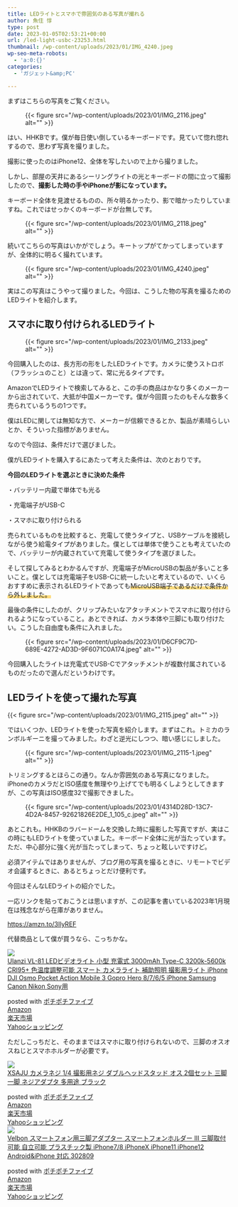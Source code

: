 ```yaml
---
title: LEDライトとスマホで雰囲気のある写真が撮れる
author: 魚住 惇
type: post
date: 2023-01-05T02:53:21+00:00
url: /led-light-usbc-23253.html
thumbnail: /wp-content/uploads/2023/01/IMG_4240.jpeg
wp-seo-meta-robots:
  - 'a:0:{}'
categories:
  - 'ガジェット&amp;PC'

---
```

 

まずはこちらの写真をご覧ください。
<figure class="wp-block-image">

{{< figure src="/wp-content/uploads/2023/01/IMG_2116.jpeg" alt="" >}} </figure> 

はい、HHKBです。僕が毎日使い倒しているキーボードです。見ていて惚れ惚れするので、思わず写真を撮りました。

撮影に使ったのはiPhone12、全体を写したいので上から撮りました。

しかし、部屋の天井にあるシーリングライトの光とキーボードの間に立って撮影したので、**撮影した時の手やiPhoneが影になっています。**

キーボード全体を見渡せるものの、所々明るかったり、影で暗かったりしていますね。これではせっかくのキーボードが台無しです。
<figure class="wp-block-image">

{{< figure src="/wp-content/uploads/2023/01/IMG_2118.jpeg" alt="" >}} </figure> 

続いてこちらの写真はいかがでしょう。キートップがてかってしまっていますが、全体的に明るく撮れています。
<figure class="wp-block-image">

{{< figure src="/wp-content/uploads/2023/01/IMG_4240.jpeg" alt="" >}} </figure> 

実はこの写真はこうやって撮りました。今回は、こうした物の写真を撮るためのLEDライトを紹介します。

## スマホに取り付けられるLEDライト
<figure class="wp-block-image">

{{< figure src="/wp-content/uploads/2023/01/IMG_2133.jpeg" alt="" >}} </figure> 

今回購入したのは、長方形の形をしたLEDライトです。カメラに使うストロボ（フラッシュのこと）とは違って、常に光るタイプです。

AmazonでLEDライトで検索してみると、この手の商品はかなり多くのメーカーから出されていて、大抵が中国メーカーです。僕が今回買ったのもそんな数多く売られているうちの1つです。

僕はLEDに関しては無知な方で、メーカーが信頼できるとか、製品が素晴らしいとか、そういった指標がありません。

なので今回は、条件だけで選びました。

僕がLEDライトを購入するにあたって考えた条件は、次のとおりです。

<div class="wp-block-snow-monkey-blocks-alert smb-alert">
  <div class="smb-alert__title">
    <i class="fa-solid fa-exclamation-circle"></i><strong>今回のLEDライトを選ぶときに決めた条件</strong>
  </div>
  <div class="smb-alert__body">
    <p>
      ・バッテリー内蔵で単体でも光る
    </p>
    <p>
      ・充電端子がUSB-C
    </p>
    <p>
      ・スマホに取り付けられる
    </p>
  </div>
</div>

売られているものを比較すると、充電して使うタイプと、USBケーブルを接続しながら使う給電タイプがありました。僕としては単体で使うことも考えていたので、バッテリーが内蔵されていて充電して使うタイプを選びました。

そして探してみるとわかるんですが、充電端子がMicroUSBの製品が多いこと多いこと。僕としては充電端子をUSB-Cに統一したいと考えているので、いくらおすすめに表示されるLEDライトであっても<span style="background-image: linear-gradient(transparent 60%, rgba(252, 185, 0, 0.5) 60%)" class="sme-highlighter">MicroUSB端子であるだけで条件から外しました。</span>

最後の条件にしたのが、クリップみたいなアタッチメントでスマホに取り付けられるようになっていること。あとできれば、カメラ本体や三脚にも取り付けたい。こうした自由度も条件に入れました。
<figure class="wp-block-image">

{{< figure src="/wp-content/uploads/2023/01/D6CF9C7D-689E-4272-AD3D-9F6071C0A174.jpeg" alt="" >}} </figure> 

今回購入したライトは充電式でUSB-Cでアタッチメントが複数付属されているものだったので選んだというわけです。

## LEDライトを使って撮れた写真

{{< figure src="/wp-content/uploads/2023/01/IMG_2115.jpeg" alt="" >}} 

ではいくつか、LEDライトを使った写真を紹介します。まずはこれ。トミカのランボルギーニを撮ってみました。わざと逆光にしつつ、暗い感じにしました。
<figure class="wp-block-image">

{{< figure src="/wp-content/uploads/2023/01/IMG_2115-1.jpeg" alt="" >}} </figure> 

トリミングするとほらこの通り。なんか雰囲気のある写真になりました。iPhoneのカメラだとISO感度を無理やり上げてでも明るくしようとしてきますが、この写真はISO感度32で撮影できました。
<figure class="wp-block-image">

{{< figure src="/wp-content/uploads/2023/01/4314D28D-13C7-4D2A-8457-92621826E2DE_1_105_c.jpeg" alt="" >}} </figure> 

あとこれも。HHKBのラバードームを交換した時に撮影した写真ですが、実はこの時にもLEDライトを使っていました。キーボード全体に光が当たっています。ただ、中心部分に強く光が当たってしまって、ちょっと眩しいですけど。

必須アイテムではありませんが、ブログ用の写真を撮るときに、リモートでビデオ会議するときに、あるとちょっとだけ便利です。

今回はそんなLEDライトの紹介でした。

一応リンクを貼っておこうとは思いますが、この記事を書いている2023年1月現在は残念ながら在庫がありません。

<https://amzn.to/3IlyREF>

代替商品として僕が買うなら、こっちかな。

<div class="cstmreba">
  <div class="kaerebalink-box">
    <div class="kaerebalink-image">
      <a href="https://www.amazon.co.jp/dp/B089ZY2MZQ?tag=jun3010me-22&#038;linkCode=ogi&#038;th=1&#038;psc=1" target="_blank" rel="noopener"><img decoding="async" src="https://m.media-amazon.com/images/I/41KqNz99VKL._SL160_.jpg" style="border: none;" /></a>
    </div>
    <div class="kaerebalink-info">
      <div class="kaerebalink-name">
        <a href="https://www.amazon.co.jp/dp/B089ZY2MZQ?tag=jun3010me-22&#038;linkCode=ogi&#038;th=1&#038;psc=1" target="_blank" rel="noopener">Ulanzi VL-81 LEDビデオライト 小型 充電式 3000mAh Type-C 3200k-5600k CRI95+ 色温度調整可能 スマート カメラライト 補助照明 撮影用ライト iPhone DJI Osmo Pocket Action Mobile 3 Gopro Hero 8/7/6/5 iPhone Samsung Canon Nikon Sony用</a></p> 
        <div class="kaerebalink-powered-date">
          posted with <a href="http://jun3010.me/pochipochi5.php" rel="nofollow noopener" target="_blank">ポチポチファイブ</a>
        </div>
      </div>
      <div class="kaerebalink-link1">
        <div class="shoplinkamazon">
          <a href="https://www.amazon.co.jp/gp/search?keywords=Ulanzi VL-81 LEDビデオライト&#038;tag=jun3010me-22" target="_blank" rel="noopener">Amazon</a>
        </div>
        <div class="shoplinkrakuten">
          <a href="https://hb.afl.rakuten.co.jp/hgc/10ef1d94.c90f9829.10ef1d95.53606a39/?pc=https%3A%2F%2Fsearch.rakuten.co.jp%2Fsearch%2Fmall%2FUlanzi VL-81 LEDビデオライト%2F-%2Ff.1-p.1-s.1-sf.0-st.A-v.2%3Fx%3D0%26scid%3Daf_ich_link_urltxt%26m%3Dhttp%3A%2F%2Fm.rakuten.co.jp%2F" target="_blank" rel="noopener">楽天市場</a>
        </div>
        <div class="shoplinkyahoo">
          <a href="https://ck.jp.ap.valuecommerce.com/servlet/referral?sid=3040825&pid=884909937&vc_url=http%3A%2F%2Fsearch.shopping.yahoo.co.jp%2Fsearch%3Fp%3DUlanzi VL-81 LEDビデオライト "vcptn=kaereba" target="_blank" >Yahooショッピング<img decoding="async" loading="lazy" src="//ad.jp.ap.valuecommerce.com/servlet/gifbanner?sid=3040825&#038;pid=884909937" height="1" width="1" border="0" /></a>
        </div>
      </div>
    </div>
    <div class="booklink-footer">
    </div>
  </div>
</div>

ただしこっちだと、そのままではスマホに取り付けられないので、三脚のオスオスねじとスマホホルダーが必要です。

<div class="cstmreba">
  <div class="kaerebalink-box">
    <div class="kaerebalink-image">
      <a href="https://www.amazon.co.jp/dp/B09N749M42?tag=jun3010me-22&#038;linkCode=ogi&#038;th=1&#038;psc=1" target="_blank" rel="noopener"><img decoding="async" src="https://m.media-amazon.com/images/I/414q5uZzk-L._SL160_.jpg" style="border: none;" /></a>
    </div>
    <div class="kaerebalink-info">
      <div class="kaerebalink-name">
        <a href="https://www.amazon.co.jp/dp/B09N749M42?tag=jun3010me-22&#038;linkCode=ogi&#038;th=1&#038;psc=1" target="_blank" rel="noopener">XSAJU カメラネジ 1/4 撮影用ネジ ダブルヘッドスタッド オス 2個セット 三脚 一脚 ネジアダプタ 多用途 ブラック</a></p> 
        <div class="kaerebalink-powered-date">
          posted with <a href="http://jun3010.me/pochipochi5.php" rel="nofollow noopener" target="_blank">ポチポチファイブ</a>
        </div>
      </div>
      <div class="kaerebalink-link1">
        <div class="shoplinkamazon">
          <a href="https://www.amazon.co.jp/gp/search?keywords=カメラネジ 1/4 撮影用ネジ ダブルヘッドスタッド オス&#038;tag=jun3010me-22" target="_blank" rel="noopener">Amazon</a>
        </div>
        <div class="shoplinkrakuten">
          <a href="https://hb.afl.rakuten.co.jp/hgc/10ef1d94.c90f9829.10ef1d95.53606a39/?pc=https%3A%2F%2Fsearch.rakuten.co.jp%2Fsearch%2Fmall%2Fカメラネジ 1/4 撮影用ネジ ダブルヘッドスタッド オス%2F-%2Ff.1-p.1-s.1-sf.0-st.A-v.2%3Fx%3D0%26scid%3Daf_ich_link_urltxt%26m%3Dhttp%3A%2F%2Fm.rakuten.co.jp%2F" target="_blank" rel="noopener">楽天市場</a>
        </div>
        <div class="shoplinkyahoo">
          <a href="https://ck.jp.ap.valuecommerce.com/servlet/referral?sid=3040825&pid=884909937&vc_url=http%3A%2F%2Fsearch.shopping.yahoo.co.jp%2Fsearch%3Fp%3Dカメラネジ 1/4 撮影用ネジ ダブルヘッドスタッド オス "vcptn=kaereba" target="_blank" >Yahooショッピング<img decoding="async" loading="lazy" src="//ad.jp.ap.valuecommerce.com/servlet/gifbanner?sid=3040825&#038;pid=884909937" height="1" width="1" border="0" /></a>
        </div>
      </div>
    </div>
    <div class="booklink-footer">
    </div>
  </div>
</div>

<div class="cstmreba">
  <div class="kaerebalink-box">
    <div class="kaerebalink-image">
      <a href="https://www.amazon.co.jp/dp/B087X4L5RT?tag=jun3010me-22&#038;linkCode=ogi&#038;th=1&#038;psc=1" target="_blank" rel="noopener"><img decoding="async" src="https://m.media-amazon.com/images/I/31vpf57uwVL._SL160_.jpg" style="border: none;" /></a>
    </div>
    <div class="kaerebalink-info">
      <div class="kaerebalink-name">
        <a href="https://www.amazon.co.jp/dp/B087X4L5RT?tag=jun3010me-22&#038;linkCode=ogi&#038;th=1&#038;psc=1" target="_blank" rel="noopener">Velbon スマートフォン用三脚アダプター スマートフォンホルダー III 三脚取付可能 自立可能 プラスチック製 iPhone7/8 iPhoneX iPhone11 iPhone12 Android&iPhone 対応 302809</a></p> 
        <div class="kaerebalink-powered-date">
          posted with <a href="http://jun3010.me/pochipochi5.php" rel="nofollow noopener" target="_blank">ポチポチファイブ</a>
        </div>
      </div>
      <div class="kaerebalink-link1">
        <div class="shoplinkamazon">
          <a href="https://www.amazon.co.jp/gp/search?keywords=スマートフォン用三脚アダプター&#038;tag=jun3010me-22" target="_blank" rel="noopener">Amazon</a>
        </div>
        <div class="shoplinkrakuten">
          <a href="https://hb.afl.rakuten.co.jp/hgc/10ef1d94.c90f9829.10ef1d95.53606a39/?pc=https%3A%2F%2Fsearch.rakuten.co.jp%2Fsearch%2Fmall%2Fスマートフォン用三脚アダプター%2F-%2Ff.1-p.1-s.1-sf.0-st.A-v.2%3Fx%3D0%26scid%3Daf_ich_link_urltxt%26m%3Dhttp%3A%2F%2Fm.rakuten.co.jp%2F" target="_blank" rel="noopener">楽天市場</a>
        </div>
        <div class="shoplinkyahoo">
          <a href="https://ck.jp.ap.valuecommerce.com/servlet/referral?sid=3040825&pid=884909937&vc_url=http%3A%2F%2Fsearch.shopping.yahoo.co.jp%2Fsearch%3Fp%3Dスマートフォン用三脚アダプター "vcptn=kaereba" target="_blank" >Yahooショッピング<img decoding="async" loading="lazy" src="//ad.jp.ap.valuecommerce.com/servlet/gifbanner?sid=3040825&#038;pid=884909937" height="1" width="1" border="0" /></a>
        </div>
      </div>
    </div>
    <div class="booklink-footer">
    </div>
  </div>
</div>